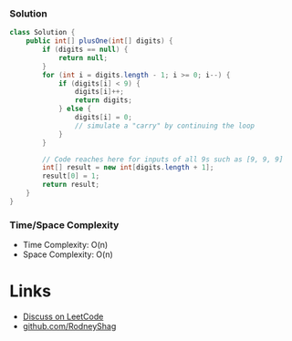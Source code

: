 ### Solution

```java
class Solution {
    public int[] plusOne(int[] digits) {
        if (digits == null) {
            return null;
        }
        for (int i = digits.length - 1; i >= 0; i--) {
            if (digits[i] < 9) {
                digits[i]++;
                return digits;
            } else {
                digits[i] = 0;
                // simulate a "carry" by continuing the loop
            }
        }

        // Code reaches here for inputs of all 9s such as [9, 9, 9]
        int[] result = new int[digits.length + 1];
        result[0] = 1;
        return result;
    }
}
```

### Time/Space Complexity

-  Time Complexity: O(n)
- Space Complexity: O(n)

# Links

- [Discuss on LeetCode](https://leetcode.com/problems/plus-one/discuss/442068)
- [github.com/RodneyShag](https://github.com/RodneyShag)
